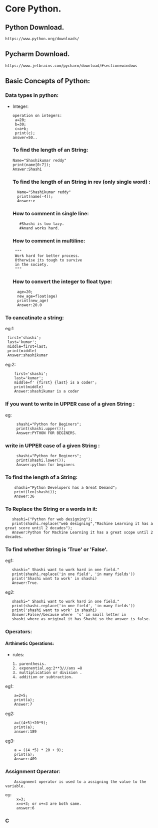 # Core Python.
## Python Download.

    https://www.python.org/downloads/
    
## Pycharm Download.
    https://www.jetbrains.com/pycharm/download/#section=windows

## Basic Concepts of Python:
### Data types in python:
 * Integer:
            
       operation on integers:
        a=20;
        b=30;
        c=a+b;
        print(c);
       answer=50..
   ### To find the length of an String:
       Name="Shashikumar reddy"
       print(name[0:7]);
       Answer:Shashi
    ### To find the length of an String in rev (only single word) :
         Name="Shashikumar reddy"
         print(name[-4]);
         Answer:e
   ### How to comment in single line:
      
          #Shashi is too lazy.
          #Anand works hard.
   ### How to comment in multiline:
        """
        Work hard for better process.
        Otherwise its tough to survive 
        in the society.
        """
   ### How to convert the integer to float type:
         age=20;
         new_age=float(age)
         print(new_age)
         Answer:20.0
         
  ### To cancatinate a string:
  eg:1
  
     first='shashi';
     last='kumar';
     middle=first+last;
     print(middle)
     Answer:shashikumar
   eg:2:
   
        first='shashi';
        last='kumar';
        middle=f' {first} {last} is a coder';
        print(middle)
        Answer:shashikumar is a coder
     
   ### If you want to write in UPPER case of a given String :
   eg:
             
         shashi="Python for Beginers";
         print(shashi.upper());
         Answer:PYTHON FOR BEGINERS.
       
   ###  write in UPPER case of a given String :
         shashi="Python for Beginers";
         print(shashi.lower());
         Answer:python for beginers
         
   ### To find the length of a String:
        shashi="Python Developers has a Great Demand";
        print(len(shashi));
        Answer:36
   ### To Replace the String or  a words in it:
       shashi=("Python for web designing");
       print(shashi.replace("web designing","Machine Learning it has a great score until 2 decades");
       Answer:Python for Machine Learning it has a great scope until 2 decades.
   
   ### To find whether String is 'True' or 'False'.
   eg1:
   
       shashi=" Shashi want to work hard in one field."
       print(shashi.replace('in one field', 'in many fields'))
       print('Shashi want to work' in shashi)
       Answer:True.
       
   eg2:
   
       shashi=" Shashi want to work hard in one field."
       print(shashi.replace('in one field', 'in many fields'))
       print('shashi want to work' in shashi)
       Answer:False//because where  's' in small letter in 
       shashi where as original it has Shashi so the answer is false.
      
   ### Operators:
   #### Arthimetic Operations:
        
  * rules:
  
        1. parenthesis.
        2. exponential.eg:2**3///ans =8
        3. multiplication or division .
        4. addition or subtraction.
   eg1:
   
        a=2+5;
        print(a);
        Answer:7
   eg2:
   
        a=((4+5)+20*9);
        print(a);
        answer:189
   eg3:
        
        a = ((4 *5) * 20 + 9);
        print(a);
        Answer:409
  
  ### Assignment Operator: 
        Assignment operator is used to a assigning the value to the variable.
 
    eg:
         x=3;
         x=x+3; or x+=3 are both same.
         answer:6
      
   ### C
        
       
       
        
        
        
   
        
   
